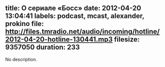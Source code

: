 title: О сериале «Босс»
date: 2012-04-20 13:04:41
labels: podcast, mcast, alexander, prokino
file: http://files.tmradio.net/audio/incoming/hotline/2012-04-20-hotline-130441.mp3
filesize: 9357050
duration: 233
---
No description.